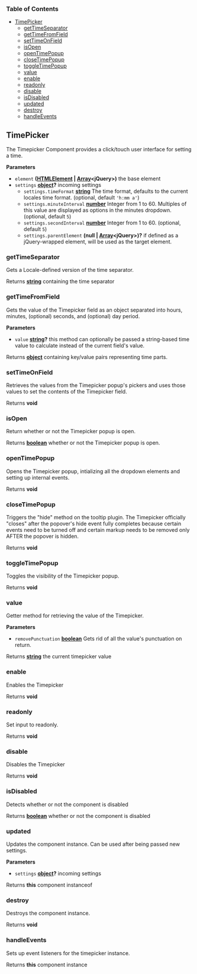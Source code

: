 <!-- Generated by documentation.js. Update this documentation by updating the source code. -->

### Table of Contents

-   [TimePicker][1]
    -   [getTimeSeparator][2]
    -   [getTimeFromField][3]
    -   [setTimeOnField][4]
    -   [isOpen][5]
    -   [openTimePopup][6]
    -   [closeTimePopup][7]
    -   [toggleTimePopup][8]
    -   [value][9]
    -   [enable][10]
    -   [readonly][11]
    -   [disable][12]
    -   [isDisabled][13]
    -   [updated][14]
    -   [destroy][15]
    -   [handleEvents][16]

## TimePicker

The Timepicker Component provides a click/touch user interface for setting a time.

**Parameters**

-   `element` **([HTMLElement][17] \| [Array][18]&lt;jQuery>)** the base element
-   `settings` **[object][19]?** incoming settings
    -   `settings.timeFormat` **[string][20]** The time format, defaults to the current locales time format. (optional, default `'h:mm a'`)
    -   `settings.minuteInterval` **[number][21]** Integer from 1 to 60.  Multiples of this value
         are displayed as options in the minutes dropdown. (optional, default `5`)
    -   `settings.secondInterval` **[number][21]** Integer from 1 to 60. (optional, default `5`)
    -   `settings.parentElement` **(null | [Array][18]&lt;jQuery>)?** if defined as a jQuery-wrapped element, will be used as the target element.

### getTimeSeparator

Gets a Locale-defined version of the time separator.

Returns **[string][20]** containing the time separator

### getTimeFromField

Gets the value of the Timepicker field as an object separated into hours,
minutes, (optional) seconds, and (optional) day period.

**Parameters**

-   `value` **[string][20]?** this method can optionally be passed
    a string-based time value to calculate instead of the current field's value.

Returns **[object][19]** containing key/value pairs representing time parts.

### setTimeOnField

Retrieves the values from the Timepicker popup's pickers and uses those values to set
the contents of the Timepicker field.

Returns **void** 

### isOpen

Return whether or not the Timepicker popup is open.

Returns **[boolean][22]** whether or not the Timepicker popup is open.

### openTimePopup

Opens the Timepicker popup, intializing all the dropdown elements and
setting up internal events.

Returns **void** 

### closeTimePopup

Triggers the "hide" method on the tooltip plugin.  The Timepicker officially
"closes" after the popover's hide event fully completes because certain events
need to be turned off and certain markup needs to be removed only AFTER
the popover is hidden.

Returns **void** 

### toggleTimePopup

Toggles the visibility of the Timepicker popup.

Returns **void** 

### value

Getter method for retrieving the value of the Timepicker.

**Parameters**

-   `removePunctuation` **[boolean][22]** Gets rid of all the value's punctuation on return.

Returns **[string][20]** the current timepicker value

### enable

Enables the Timepicker

Returns **void** 

### readonly

Set input to readonly.

Returns **void** 

### disable

Disables the Timepicker

Returns **void** 

### isDisabled

Detects whether or not the component is disabled

Returns **[boolean][22]** whether or not the component is disabled

### updated

Updates the component instance.  Can be used after being passed new settings.

**Parameters**

-   `settings` **[object][19]?** incoming settings

Returns **this** component instanceof

### destroy

Destroys the component instance.

Returns **void** 

### handleEvents

Sets up event listeners for the timepicker instance.

Returns **this** component instance

[1]: #timepicker

[2]: #gettimeseparator

[3]: #gettimefromfield

[4]: #settimeonfield

[5]: #isopen

[6]: #opentimepopup

[7]: #closetimepopup

[8]: #toggletimepopup

[9]: #value

[10]: #enable

[11]: #readonly

[12]: #disable

[13]: #isdisabled

[14]: #updated

[15]: #destroy

[16]: #handleevents

[17]: https://developer.mozilla.org/docs/Web/HTML/Element

[18]: https://developer.mozilla.org/docs/Web/JavaScript/Reference/Global_Objects/Array

[19]: https://developer.mozilla.org/docs/Web/JavaScript/Reference/Global_Objects/Object

[20]: https://developer.mozilla.org/docs/Web/JavaScript/Reference/Global_Objects/String

[21]: https://developer.mozilla.org/docs/Web/JavaScript/Reference/Global_Objects/Number

[22]: https://developer.mozilla.org/docs/Web/JavaScript/Reference/Global_Objects/Boolean
